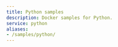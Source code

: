 ```yaml
---
title: Python samples
description: Docker samples for Python.
service: python
aliases:
- /samples/python/
---
```


